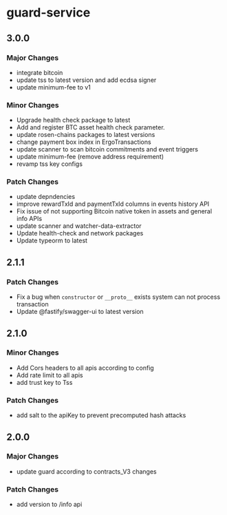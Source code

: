 # guard-service

## 3.0.0

### Major Changes

- integrate bitcoin
- update tss to latest version and add ecdsa signer
- update minimum-fee to v1

### Minor Changes

- Upgrade health check package to latest
- Add and register BTC asset health check parameter.
- update rosen-chains packages to latest versions
- change payment box index in ErgoTransactions
- update scanner to scan bitcoin commitments and event triggers
- update minimum-fee (remove address requirement)
- revamp tss key configs

### Patch Changes

- update depndencies
- improve rewardTxId and paymentTxId columns in events history API
- Fix issue of not supporting Bitcoin native token in assets and general info APIs
- update scanner and watcher-data-extractor
- Update health-check and network packages
- Update typeorm to latest

## 2.1.1

### Patch Changes

- Fix a bug when `constructor` or `__proto__` exists system can not process transaction
- Update @fastify/swagger-ui to latest version

## 2.1.0

### Minor Changes

- Add Cors headers to all apis according to config
- Add rate limit to all apis
- add trust key to Tss

### Patch Changes

- add salt to the apiKey to prevent precomputed hash attacks

## 2.0.0

### Major Changes

- update guard according to contracts_V3 changes

### Patch Changes

- add version to /info api
